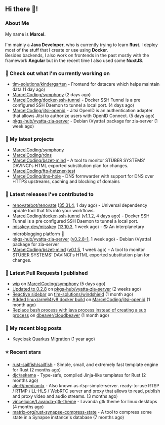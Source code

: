 ## Hi there 👋!




### About Me

My name is **Marcel**.
<br><br>
I'm mainly a **Java Developer**, who is currently trying to learn **Rust**. I deploy most of the stuff that I create or use using **Docker**.
<br>
Besides backends, I also work on frontends in the past mostly with the framework **Angular** but in the recent time I also used some **NuxtJS**. 



### 👷 Check out what I'm currently working on

- [tlm-solutions/kindergarten](https://github.com/tlm-solutions/kindergarten) - Frontend for datacare which helps maintain data  (1 day ago)
- [MarcelCoding/symphony](https://github.com/MarcelCoding/symphony) (2 days ago)
- [MarcelCoding/docker-ssh-tunnel](https://github.com/MarcelCoding/docker-ssh-tunnel) - Docker SSH Tunnel is a pre configured SSH Daemon to tunnel a local port. (4 days ago)
- [MarcelCoding/jitsi-openid](https://github.com/MarcelCoding/jitsi-openid) - Jitsi OpenID is an authentication adapter that allows Jitsi to authorize users with OpenID Connect. (5 days ago)
- [pkgs-hub/vyatta-zia-server](https://github.com/pkgs-hub/vyatta-zia-server) - Debian (Vyatta) package for zia-server (1 week ago)

### 🌱 My latest projects

- [MarcelCoding/symphony](https://github.com/MarcelCoding/symphony)
- [MarcelCoding/rdns](https://github.com/MarcelCoding/rdns)
- [MarcelCoding/bszet-mind](https://github.com/MarcelCoding/bszet-mind) - A tool to monitor STÜBER SYSTEMS&#39; DAVINCI&#39;s HTML exported substitution plan for changes.
- [MarcelCoding/ftp-hetzner-test](https://github.com/MarcelCoding/ftp-hetzner-test)
- [MarcelCoding/dns-hole](https://github.com/MarcelCoding/dns-hole) - DNS formwarder with support for DNS over HTTPS upstreams, caching and blocking of domains

### 🔭 Latest releases I've contributed to

- [renovatebot/renovate](https://github.com/renovatebot/renovate) ([35.31.4](https://github.com/renovatebot/renovate/releases/tag/35.31.4), 1 day ago) - Universal dependency update tool that fits into your workflows.
- [MarcelCoding/docker-ssh-tunnel](https://github.com/MarcelCoding/docker-ssh-tunnel) ([v1.1.2](https://github.com/MarcelCoding/docker-ssh-tunnel/releases/tag/v1.1.2), 4 days ago) - Docker SSH Tunnel is a pre configured SSH Daemon to tunnel a local port.
- [misskey-dev/misskey](https://github.com/misskey-dev/misskey) ([13.10.3](https://github.com/misskey-dev/misskey/releases/tag/13.10.3), 1 week ago) - 🌎 An interplanetary microblogging platform 🚀
- [pkgs-hub/vyatta-zia-server](https://github.com/pkgs-hub/vyatta-zia-server) ([v0.2.8-1](https://github.com/pkgs-hub/vyatta-zia-server/releases/tag/v0.2.8-1), 1 week ago) - Debian (Vyatta) package for zia-server
- [MarcelCoding/bszet-mind](https://github.com/MarcelCoding/bszet-mind) ([v0.1.5](https://github.com/MarcelCoding/bszet-mind/releases/tag/v0.1.5), 1 week ago) - A tool to monitor STÜBER SYSTEMS&#39; DAVINCI&#39;s HTML exported substitution plan for changes.

### 🔨 Latest Pull Requests I published

- [wip](https://github.com/MarcelCoding/symphony/pull/1) on [MarcelCoding/symphony](https://github.com/MarcelCoding/symphony) (5 days ago)
- [Updated to 0.2.8](https://github.com/pkgs-hub/vyatta-zia-server/pull/3) on [pkgs-hub/vyatta-zia-server](https://github.com/pkgs-hub/vyatta-zia-server) (2 weeks ago)
- [Reactive sidebar](https://github.com/tlm-solutions/windshield/pull/25) on [tlm-solutions/windshield](https://github.com/tlm-solutions/windshield) (1 month ago)
- [Added linux/arm64/v8 docker build](https://github.com/MarcelCoding/jitsi-openid/pull/183) on [MarcelCoding/jitsi-openid](https://github.com/MarcelCoding/jitsi-openid) (1 month ago)
- [Replace bash process with java process instead of creating a sub process](https://github.com/dbeaver/cloudbeaver/pull/1452) on [dbeaver/cloudbeaver](https://github.com/dbeaver/cloudbeaver) (1 month ago)

### 📜 My recent blog posts

- [Keycloak Quarkus Migration](https://m4rc3l.de/blog/keycloak-quarkus-migration) (1 year ago)

### ⭐ Recent stars

- [rust-sailfish/sailfish](https://github.com/rust-sailfish/sailfish) - Simple, small, and extremely fast template engine for Rust (2 months ago)
- [djc/askama](https://github.com/djc/askama) - Type-safe, compiled Jinja-like templates for Rust (2 months ago)
- [aler9/mediamtx](https://github.com/aler9/mediamtx) - Also known as rtsp-simple-server. ready-to-use RTSP / RTMP / LL-HLS / WebRTC server and proxy that allows to read, publish and proxy video and audio streams. (3 months ago)
- [vinceliuice/Lavanda-gtk-theme](https://github.com/vinceliuice/Lavanda-gtk-theme) - Lavanda gtk theme for linux desktops (4 months ago)
- [matrix-org/rust-synapse-compress-state](https://github.com/matrix-org/rust-synapse-compress-state) - A tool to compress some state in a Synapse instance&#39;s database (7 months ago)
